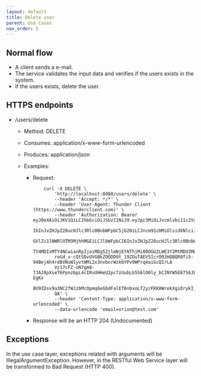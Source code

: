 ```yaml
---
layout: default
title: Delete user
parent: Use Cases
nav_order: 5
---
```


## Normal flow

* A client sends a e-mail.
* The service validates the input data and verifies if the users exists in the
  system.
* If the users exists, delete the user.

## HTTPS endpoints

* /users/delete
  * Method: DELETE
  * Consumes: application/x-www-form-urlencoded
  * Produces: application/json
  * Examples:

    * Request:

        ```shell
            curl -X DELETE \
                'http://localhost:8080/users/delete' \
                --header 'Accept: */*' \
                --header 'User-Agent: Thunder Client (https://www.thunderclient.com)' \
                --header 'Authorization: Bearer eyJ0eXAiOiJKV1QiLCJhbGciOiJSUzI1NiJ9.eyJpc3MiOiJvcmlvbi11c2VycyIsInVwbi
                I6InJvZHJpZ28ucHJlc3Rlc0BnbWFpbC5jb20iLCJncm91cHMiOlsidXNlciJdLCJjX2hhc2giOiJmMjc5NjdlMy1lOTQ5LTQzZDctO
                GVlZi1lNWRlOTM3MjhhMGEiLCJlbWFpbCI6InJvZHJpZ28ucHJlc3Rlc0BnbWFpbC5jb20iLCJpYXQiOjE2ODAyMTEzODQsImV4cCI6M
                TY4MDIxMTY4NCwianRpIjoiMDg5ZjlmNjEtNThjMi00OGU2LWE3Y2MtMDU3MDJiMDhkMTM0In0.n5hsgY7xlsk3sYLgu628Z6sPGeJhx
                roGd_v-cQtSDvUVGBkZOODD9t_19ZOuTAEV5IcrO02HQBQR8fi5-94BejAh4rdBVNsWIyvtWMi2x3nvbnrWzkbYPv9WPrq4aiGcQIrLA
                Vz17cFZ-oN7gm8-7JAJ8pXseT6PpnzbpL4cIRvUHHeU2pc7zUubLb5S6lO0ly_bCINYW5E87S6JRe33nH6S2u9gdjFctQVNWp4b-EgKx
                8U9IDsv9a3NC2fWJzbMcOpmq6eGbdFalEf6nbxoLT2yzFKKHWrekXgiOrykI_R2zgnII5Kcezq5mEwU4qf_tPxYXCf0W0YLePJxeij3
                QA' \
                --header 'Content-Type: application/x-www-form-urlencoded' \
                --data-urlencode 'email=orion@test.com'
        ```

    * Response will be an HTTP 204 (Undocumented)

## Exceptions

In the use case layer, exceptions related with arguments will be
IllegalArgumentException. However, in the RESTful Web Service layer will be
transformed to Bad Request (HTTP 400).

